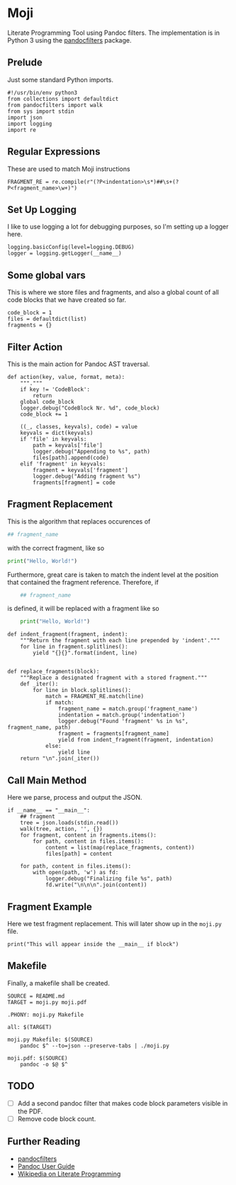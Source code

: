 # Moji

Literate Programming Tool using Pandoc filters. The implementation is in
Python 3 using the [pandocfilters](https://github.com/jgm/pandocfilters)
package.

## Prelude

Just some standard Python imports.

```{.python file=moji.py}
#!/usr/bin/env python3
from collections import defaultdict
from pandocfilters import walk
from sys import stdin
import json
import logging
import re
```

## Regular Expressions

These are used to match Moji instructions

```{.python file=moji.py}
FRAGMENT_RE = re.compile(r"(?P<indentation>\s*)##\s+(?P<fragment_name>\w+)")
```

## Set Up Logging

I like to use logging a lot for debugging purposes, so I'm setting up a logger
here.

```{.python file=moji.py}
logging.basicConfig(level=logging.DEBUG)
logger = logging.getLogger(__name__)
```

## Some global vars

This is where we store files and fragments, and also a global count of all
code blocks that we have created so far.

```{.python file=moji.py}
code_block = 1
files = defaultdict(list)
fragments = {}
```

## Filter Action

This is the main action for Pandoc AST traversal.

```{.python file=moji.py}
def action(key, value, format, meta):
    """."""
    if key != 'CodeBlock':
        return
    global code_block
    logger.debug("CodeBlock Nr. %d", code_block)
    code_block += 1

    ((_, classes, keyvals), code) = value
    keyvals = dict(keyvals)
    if 'file' in keyvals:
        path = keyvals['file']
        logger.debug("Appending to %s", path)
        files[path].append(code)
    elif 'fragment' in keyvals:
        fragment = keyvals['fragment']
        logger.debug("Adding fragment %s")
        fragments[fragment] = code
```

## Fragment Replacement

This is the algorithm that replaces occurences of

```python
## fragment_name
```

with the correct fragment, like so

```python
print("Hello, World!")
```


Furthermore, great care is taken to match the indent
level at the position that contained the fragment reference. Therefore, if

```python
    ## fragment_name
```

is defined, it will be replaced with a fragment like so

```python
    print("Hello, World!")
```

```{.python file=moji.py}
def indent_fragment(fragment, indent):
    """Return the fragment with each line prepended by 'indent'."""
    for line in fragment.splitlines():
        yield "{}{}".format(indent, line)


def replace_fragments(block):
    """Replace a designated fragment with a stored fragment."""
    def _iter():
        for line in block.splitlines():
            match = FRAGMENT_RE.match(line)
            if match:
                fragment_name = match.group('fragment_name')
                indentation = match.group('indentation')
                logger.debug("Found 'fragment' %s in %s", fragment_name, path)
                fragment = fragments[fragment_name]
                yield from indent_fragment(fragment, indentation)
            else:
                yield line
    return "\n".join(_iter())
```

## Call Main Method

Here we parse, process and output the JSON.

```{.python file=moji.py}
if __name__ == "__main__":
    ## fragment
    tree = json.loads(stdin.read())
    walk(tree, action, '', {})
    for fragment, content in fragments.items():
        for path, content in files.items():
            content = list(map(replace_fragments, content))
            files[path] = content

    for path, content in files.items():
        with open(path, 'w') as fd:
            logger.debug("Finalizing file %s", path)
            fd.write("\n\n\n".join(content))
```

## Fragment Example

Here we test fragment replacement. This will later show up in the `moji.py`
file.

```{.python fragment=fragment}
print("This will appear inside the __main__ if block")
```


## Makefile

Finally, a makefile shall be created.

```{.makefile file=Makefile}
SOURCE = README.md
TARGET = moji.py moji.pdf

.PHONY: moji.py Makefile

all: $(TARGET)

moji.py Makefile: $(SOURCE)
	pandoc $^ --to=json --preserve-tabs | ./moji.py

moji.pdf: $(SOURCE)
	pandoc -o $@ $^
```

## TODO

- [ ] Add a second pandoc filter that makes code block parameters visible
in the PDF.
- [ ] Remove code block count.

## Further Reading

- [pandocfilters](https://github.com/jgm/pandocfilters)
- [Pandoc User Guide](https://github.com/jgm/pandocfilters)
- [Wikipedia on Literate Programming](https://en.wikipedia.org/wiki/Literate_programming)
